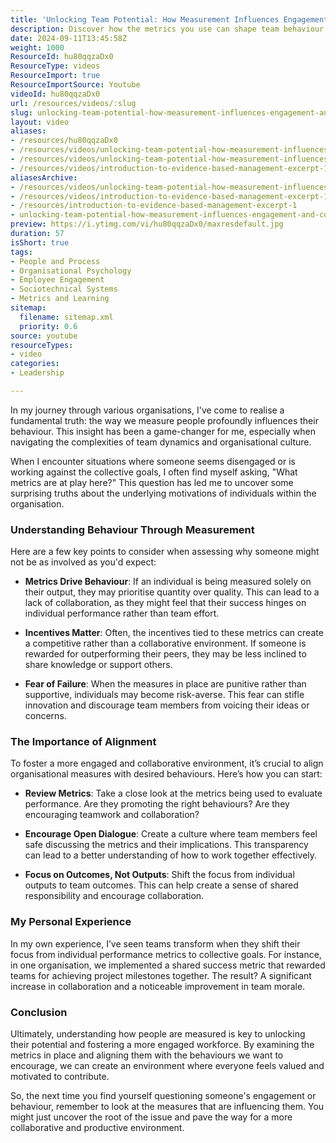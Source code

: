 ```yaml
---
title: 'Unlocking Team Potential: How Measurement Influences Engagement and Collaboration'
description: Discover how the metrics you use can shape team behaviour and engagement. Learn to align measurements with collaboration for a thriving workplace culture.
date: 2024-09-11T13:45:58Z
weight: 1000
ResourceId: hu80qqzaDx0
ResourceType: videos
ResourceImport: true
ResourceImportSource: Youtube
videoId: hu80qqzaDx0
url: /resources/videos/:slug
slug: unlocking-team-potential-how-measurement-influences-engagement-and-collaboration-hu80qqzaDx0
layout: video
aliases:
- /resources/hu80qqzaDx0
- /resources/videos/unlocking-team-potential-how-measurement-influences-engagement-and-collaboration-hu80qqzaDx0
- /resources/videos/unlocking-team-potential-how-measurement-influences-engagement-and-collaboration
- /resources/videos/introduction-to-evidence-based-management-excerpt-1
aliasesArchive:
- /resources/videos/unlocking-team-potential-how-measurement-influences-engagement-and-collaboration
- /resources/videos/introduction-to-evidence-based-management-excerpt-1
- /resources/introduction-to-evidence-based-management-excerpt-1
- unlocking-team-potential-how-measurement-influences-engagement-and-collaboration-hu80qqzaDx0
preview: https://i.ytimg.com/vi/hu80qqzaDx0/maxresdefault.jpg
duration: 57
isShort: true
tags:
- People and Process
- Organisational Psychology
- Employee Engagement
- Sociotechnical Systems
- Metrics and Learning
sitemap:
  filename: sitemap.xml
  priority: 0.6
source: youtube
resourceTypes:
- video
categories:
- Leadership

---
```

In my journey through various organisations, I've come to realise a fundamental truth: the way we measure people profoundly influences their behaviour. This insight has been a game-changer for me, especially when navigating the complexities of team dynamics and organisational culture. 

When I encounter situations where someone seems disengaged or is working against the collective goals, I often find myself asking, "What metrics are at play here?" This question has led me to uncover some surprising truths about the underlying motivations of individuals within the organisation.

### Understanding Behaviour Through Measurement

Here are a few key points to consider when assessing why someone might not be as involved as you'd expect:

- **Metrics Drive Behaviour**: If an individual is being measured solely on their output, they may prioritise quantity over quality. This can lead to a lack of collaboration, as they might feel that their success hinges on individual performance rather than team effort.
  
- **Incentives Matter**: Often, the incentives tied to these metrics can create a competitive rather than a collaborative environment. If someone is rewarded for outperforming their peers, they may be less inclined to share knowledge or support others.

- **Fear of Failure**: When the measures in place are punitive rather than supportive, individuals may become risk-averse. This fear can stifle innovation and discourage team members from voicing their ideas or concerns.

### The Importance of Alignment

To foster a more engaged and collaborative environment, it’s crucial to align organisational measures with desired behaviours. Here’s how you can start:

- **Review Metrics**: Take a close look at the metrics being used to evaluate performance. Are they promoting the right behaviours? Are they encouraging teamwork and collaboration?

- **Encourage Open Dialogue**: Create a culture where team members feel safe discussing the metrics and their implications. This transparency can lead to a better understanding of how to work together effectively.

- **Focus on Outcomes, Not Outputs**: Shift the focus from individual outputs to team outcomes. This can help create a sense of shared responsibility and encourage collaboration.

### My Personal Experience

In my own experience, I’ve seen teams transform when they shift their focus from individual performance metrics to collective goals. For instance, in one organisation, we implemented a shared success metric that rewarded teams for achieving project milestones together. The result? A significant increase in collaboration and a noticeable improvement in team morale.

### Conclusion

Ultimately, understanding how people are measured is key to unlocking their potential and fostering a more engaged workforce. By examining the metrics in place and aligning them with the behaviours we want to encourage, we can create an environment where everyone feels valued and motivated to contribute.

So, the next time you find yourself questioning someone's engagement or behaviour, remember to look at the measures that are influencing them. You might just uncover the root of the issue and pave the way for a more collaborative and productive environment.
